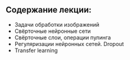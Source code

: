 ## Содержание лекции:
* Задачи обработки изображений
* Свёрточные нейронные сети
* Свёрточные слои, операции пулинга
* Регуляризации нейронных сетей. Dropout
* Transfer learning

